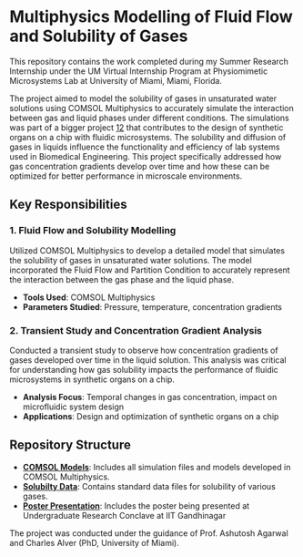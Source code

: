 # Multiphysics Modelling of Fluid Flow and Solubility of Gases

This repository contains the work completed during my Summer Research Internship under the UM Virtual Internship Program at Physiomimetic Microsystems Lab at University of Miami, Miami, Florida. 

The project aimed to model the solubility of gases in unsaturated water solutions using COMSOL Multiphysics to accurately simulate the interaction between gas and liquid phases under different conditions. The simulations was part of a bigger project [1](https://diabetesresearch.org)[2](https://umiamihealth.org/locations/sylvester-comprehensive-cancer-center) that contributes to the design of synthetic organs on a chip with fluidic microsystems. The solubility and diffusion of gases in liquids influence the functionality and efficiency of lab systems used in Biomedical Engineering. This project specifically addressed how gas concentration gradients develop over time and how these can be optimized for better performance in microscale environments.

## Key Responsibilities

### 1. Fluid Flow and Solubility Modelling

Utilized COMSOL Multiphysics to develop a detailed model that simulates the solubility of gases in unsaturated water solutions. The model incorporated the Fluid Flow and Partition Condition to accurately represent the interaction between the gas phase and the liquid phase.

- **Tools Used**: COMSOL Multiphysics
- **Parameters Studied**: Pressure, temperature, concentration gradients

### 2. Transient Study and Concentration Gradient Analysis

Conducted a transient study to observe how concentration gradients of gases developed over time in the liquid solution. This analysis was critical for understanding how gas solubility impacts the performance of fluidic microsystems in synthetic organs on a chip.

- **Analysis Focus**: Temporal changes in gas concentration, impact on microfluidic system design
- **Applications**: Design and optimization of synthetic organs on a chip

## Repository Structure

- **[COMSOL Models]()**: Includes all simulation files and models developed in COMSOL Multiphysics.
- **[Solubilty Data]()**: Contains standard data files for solubility of various gases. 
- **[Poster Presentation]()**: Includes the poster being presented at Undergraduate Research Conclave at IIT Gandhinagar

The project was conducted under the guidance of Prof. Ashutosh Agarwal and Charles Alver (PhD, University of Miami). 
